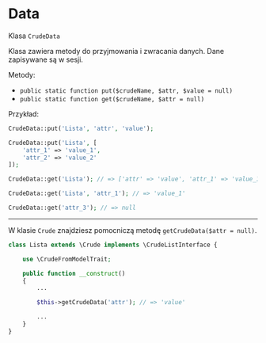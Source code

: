 Data
===

Klasa `CrudeData`

Klasa zawiera metody do przyjmowania i zwracania danych. Dane zapisywane są w sesji.

Metody:

- `public static function put($crudeName, $attr, $value = null)`
- `public static function get($crudeName, $attr = null)`

Przykład:

```php
CrudeData::put('Lista', 'attr', 'value');

CrudeData::put('Lista', [
    'attr_1' => 'value_1',
    'attr_2' => 'value_2'
]);

CrudeData::get('Lista'); // => ['attr' => 'value', 'attr_1' => 'value_1', 'attr_2' => 'value_2']

CrudeData::get('Lista', 'attr_1'); // => 'value_1'

CrudeData::get('attr_3'); // => null
```

---

W klasie `Crude` znajdziesz pomocniczą metodę `getCrudeData($attr = null)`.

```php
class Lista extends \Crude implements \CrudeListInterface {

    use \CrudeFromModelTrait;

    public function __construct()
    {
        ...

        $this->getCrudeData('attr'); // => 'value'

        ...
    }
}
```
